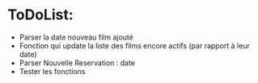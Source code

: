 # ToDoList:

- Parser la date nouveau film ajouté
- Fonction qui update la liste des films encore actifs (par rapport à leur date)
- Parser Nouvelle Reservation : date
- Tester les fonctions
